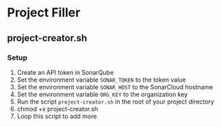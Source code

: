 # Project Filler 

## project-creator.sh

### Setup
1. Create an API token in SonarQube
2. Set the environment variable `SONAR_TOKEN` to the token value
3. Set the environment variable `SONAR_HOST` to the SonarCloud hostname
4. Set the environment variable `ORG_KEY` to the organization key
5. Run the script `project-creator.sh` in the root of your project directory
6. chmod +x project-creator.sh
7. Loop this script to add more